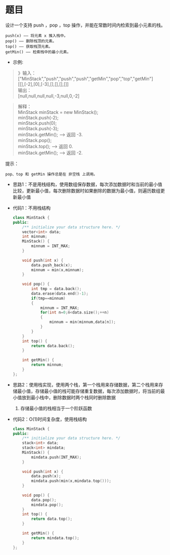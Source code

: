 # 题目
设计一个支持 push ，pop ，top 操作，并能在常数时间内检索到最小元素的栈。

    push(x) —— 将元素 x 推入栈中。
    pop() —— 删除栈顶的元素。
    top() —— 获取栈顶元素。
    getMin() —— 检索栈中的最小元素。

 

* 示例:
>》输入：<br>
["MinStack","push","push","push","getMin","pop","top","getMin"]<br>
[[],[-2],[0],[-3],[],[],[],[]]<br>
输出：<br>
[null,null,null,null,-3,null,0,-2]

>解释：<br>
MinStack minStack = new MinStack();<br>
minStack.push(-2);<br>
minStack.push(0);<br>
minStack.push(-3);<br>
minStack.getMin();   --> 返回 -3.<br>
minStack.pop();<br>
minStack.top();      --> 返回 0.<br>
minStack.getMin();   --> 返回 -2.<br>

提示：

    pop、top 和 getMin 操作总是在 非空栈 上调用。

* 思路1：不是用栈结构，使用数组保存数据，每次添加数据时和当前的最小值比较，更新最小值，每次删除数据时如果删除的数据为最小值，则遍历数组更新最小值

* 代码1：不用栈结构
    ```C++
    class MinStack {
    public:
        /** initialize your data structure here. */
        vector<int> data;
        int minnum;
        MinStack() {
            minnum = INT_MAX;
        }
        
        void push(int x) {
            data.push_back(x);
            minnum = min(x,minnum);
        }
        
        void pop() {
            int tmp = data.back();
            data.erase(data.end()-1);
            if(tmp==minnum)
            {
                minnum = INT_MAX;
                for(int n=0;n<data.size();++n)
                {
                    minnum = min(minnum,data[n]);
                }
            }
        }
        int top() {
            return data.back();
        }
        
        int getMin() {
            return minnum;
        }
    };
    ```

* 思路2：使用栈实现，使用两个栈，第一个栈用来存储数据，第二个栈用来存储最小值，存储最小值的栈可能存储重复数据，每次添加数据时，将当前的最小值放到最小栈中，删除数据时两个栈同时删除数据
    1. 存储最小值的栈相当于一个阶跃函数
* 代码2：O(1)时间复杂度，使用栈结构
    ```C++
    class MinStack {
    public:
        /** initialize your data structure here. */
        stack<int> data;
        stack<int> mindata;
        MinStack() {
            mindata.push(INT_MAX);
        }
        
        void push(int x) {
            data.push(x);
            mindata.push(min(x,mindata.top()));
        }
        
        void pop() {
            data.pop();
            mindata.pop();
        }
        int top() {
            return data.top();   
        }
        
        int getMin() {
            return mindata.top();
        }
    };
    ```